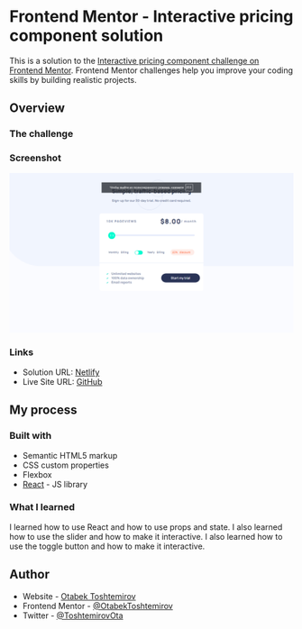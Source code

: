 # Frontend Mentor - Interactive pricing component solution

This is a solution to the [Interactive pricing component challenge on Frontend Mentor](https://www.frontendmentor.io/challenges/interactive-pricing-component-t0m8PIyY8). Frontend Mentor challenges help you improve your coding skills by building realistic projects. 




## Overview

### The challenge



### Screenshot
![](./public/screenshoot.png)
### Links

- Solution URL: [Netlify](https://64ad9ac5f6fb4224fd645a99--fantastic-taiyaki-abd2b5.netlify.app/)
- Live Site URL: [GitHub](https://github.com/OtabekToshtemirov/interactive-pricing)

## My process

### Built with

- Semantic HTML5 markup
- CSS custom properties
- Flexbox
- [React](https://reactjs.org/) - JS library



### What I learned

I learned how to use React and how to use props and state. I also learned how to use the slider and how to make it interactive. I also learned how to use the toggle button and how to make it interactive. 
## Author

- Website - [Otabek Toshtemirov ](https://www.otabek98.netlify.com)
- Frontend Mentor - [@OtabekToshtemirov](https://www.frontendmentor.io/profile/OtabekToshtemirov)
- Twitter - [@ToshtemirovOta ](https://www.twitter.com/ToshtemirovOta)



